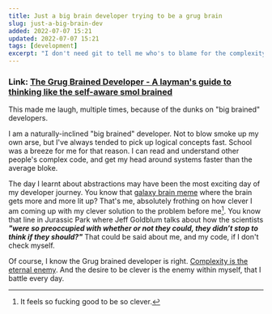 ```yaml
---
title: Just a big brain developer trying to be a grug brain
slug: just-a-big-brain-dev
added: 2022-07-07 15:21
updated: 2022-07-07 15:21
tags: [development]
excerpt: "I don't need git to tell me who's to blame for the complexity here."
---
```


### Link: [The Grug Brained Developer - A layman's guide to thinking like the self-aware smol brained](https://grugbrain.dev/)

This made me laugh, multiple times, because of the dunks on "big brained" developers.

I am a naturally-inclined "big brained" developer. Not to blow smoke up my own arse, but I've always tended to pick up logical concepts fast. School was a breeze for me for that reason. I can read and understand other people's complex code, and get my head around systems faster than the average bloke.

The day I learnt about abstractions may have been the most exciting day of my developer journey. You know that [galaxy brain meme](https://knowyourmeme.com/memes/galaxy-brain) where the brain gets more and more lit up? That's me, absolutely frothing on how clever I am coming up with my clever solution to the problem before me[^1]. You know that line in Jurassic Park where Jeff Goldblum talks about how the scientists ***"were so preoccupied with whether or not they could, they didn’t stop to think if they should?"*** That could be said about me, and my code, if I don't check myself.

Of course, I know the Grug brained developer is right. [Complexity is the eternal enemy](https://grugbrain.dev/#grug-on-complexity). And the desire to be clever is the enemy within myself, that I battle every day.

[^1]: It feels so fucking good to be so clever.

